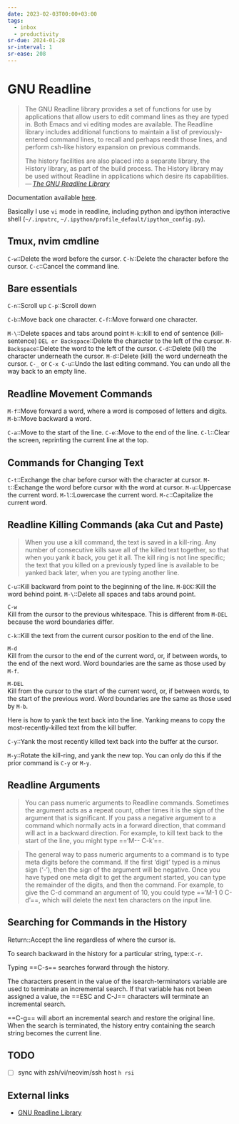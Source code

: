 ```yaml
---
date: 2023-02-03T00:00+03:00
tags:
  - inbox
  - productivity
sr-due: 2024-01-28
sr-interval: 1
sr-ease: 208
---
```


# GNU Readline

> The GNU Readline library provides a set of functions for use by applications
> that allow users to edit command lines as they are typed in. Both Emacs and
> vi editing modes are available. The Readline library includes additional
> functions to maintain a list of previously-entered command lines, to recall
> and perhaps reedit those lines, and perform csh-like history expansion on
> previous commands.
>
> The history facilities are also placed into a separate library, the History
> library, as part of the build process. The History library may be used without
> Readline in applications which desire its capabilities.\
> — <cite>[The GNU Readline Library](https://tiswww.case.edu/php/chet/readline/rltop.html)</cite>

Documentation available [here](https://tiswww.case.edu/php/chet/readline/readline.html).

Basically I use `vi` mode in readline, including python and ipython interactive
shell (`~/.inputrc`, `~/.ipython/profile_default/ipython_config.py`).

## Tmux, nvim cmdline

`C-w`::Delete the word before the cursor.
`C-h`::Delete the character before the cursor.
`C-c`::Cancel the command line.

## Bare essentials

`C-n`::Scroll up
`C-p`::Scroll down

`C-b`::Move back one character.
`C-f`::Move forward one character.

`M-\`::Delete spaces and tabs around point
`M-k`::kill to end of sentence (kill-sentence)
`DEL or Backspace`::Delete the character to the left of the cursor.
`M-Backspace`::Delete the word to the left of the cursor.
`C-d`::Delete (kill) the character underneath the cursor.
`M-d`::Delete (kill) the word underneath the cursor.
`C-_` or `C-x C-u`::Undo the last editing command. You can undo all the way back to an empty line.

## Readline Movement Commands

`M-f`::Move forward a word, where a word is composed of letters and digits.
`M-b`::Move backward a word.

`C-a`::Move to the start of the line.
`C-e`::Move to the end of the line.
`C-l`::Clear the screen, reprinting the current line at the top.

## Commands for Changing Text

`C-t`::Exchange the char before cursor with the character at cursor.
`M-t`::Exchange the word before cursor with the word at cursor.
`M-u`::Uppercase the current word.
`M-l`::Lowercase the current word.
`M-c`::Capitalize the current word.

## Readline Killing Commands (aka Cut and Paste)

> When you use a kill command, the text is saved in a kill-ring. Any number of
> consecutive kills save all of the killed text together, so that when you yank
> it back, you get it all. The kill ring is not line specific; the text that you
> killed on a previously typed line is available to be yanked back later, when
> you are typing another line.

`C-u`::Kill backward from point to the beginning of the line.
`M-BCK`::Kill the word behind point.
`M-\`::Delete all spaces and tabs around point.

`C-w`
&#10;<br>
Kill from the cursor to the previous whitespace. This is different from `M-DEL`
because the word boundaries differ.

`C-k`::Kill the text from the current cursor position to the end of the line.

`M-d`
&#10;<br>
Kill from the cursor to the end of the current word, or, if between words, to
the end of the next word. Word boundaries are the same as those used by `M-f`.

`M-DEL`
&#10;<br>
Kill from the cursor to the start of the current word, or, if between words, to
the start of the previous word. Word boundaries are the same as those used by
`M-b`.

Here is how to yank the text back into the line. Yanking means to copy the
most-recently-killed text from the kill buffer.

`C-y`::Yank the most recently killed text back into the buffer at the cursor.

`M-y`::Rotate the kill-ring, and yank the new top. You can only do this if the
prior command is `C-y` or `M-y`.

## Readline Arguments

> You can pass numeric arguments to Readline commands. Sometimes the argument
> acts as a repeat count, other times it is the sign of the argument that is
> significant. If you pass a negative argument to a command which normally acts
> in a forward direction, that command will act in a backward direction. For
> example, to kill text back to the start of the line, you might type
> ==‘M-- C-k’==.

> The general way to pass numeric arguments to a command is to type meta digits
> before the command. If the first ‘digit’ typed is a minus sign (‘-’), then the
> sign of the argument will be negative. Once you have typed one meta digit to
> get the argument started, you can type the remainder of the digits, and then
> the command. For example, to give the C-d command an argument of 10, you could
> type ==‘M-1 0 C-d’==, which will delete the next ten characters on the input line.

## Searching for Commands in the History

Return::Accept the line regardless of where the cursor is.

To search backward in the history for a particular string, type::`C-r`.

Typing ==C-s== searches forward through the history.

The characters present in the value of the isearch-terminators variable are used
to terminate an incremental search. If that variable has not been assigned a
value, the ==ESC and C-J== characters will terminate an incremental search.

==C-g== will abort an incremental search and restore the original line. When the
search is terminated, the history entry containing the search string becomes the
current line.

## TODO

- [ ] sync with zsh/vi/neovim/ssh host `h rsi`

## External links

- [GNU Readline Library](https://tiswww.case.edu/php/chet/readline/readline.html)
